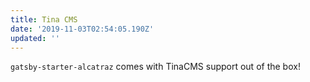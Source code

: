```yaml
---
title: Tina CMS
date: '2019-11-03T02:54:05.190Z'
updated: ''
---
```

`gatsby-starter-alcatraz` comes with TinaCMS support out of the box!